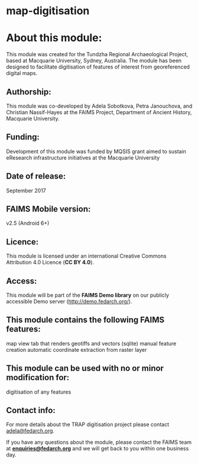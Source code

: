 # map-digitisation
# About this module:
This module was created for the Tundzha Regional Archaeological Project, based at Macquarie University, Sydney, Australia. The module has been designed to facilitate digitisation of features of interest from georeferenced digital maps.

## Authorship:
This module was co-developed by Adela Sobotkova, Petra Janouchova, and Christian Nassif-Hayes at the FAIMS Project, Department of Ancient History, Macquarie University.

## Funding:
Development of this module was funded by MQSIS grant aimed to sustain eResearch infrastructure initiatives at the Macquarie University

## Date of release:
September 2017

## FAIMS Mobile version:
v2.5 (Android 6+)

## Licence:
This module is licensed under an international Creative Commons Attribution 4.0 Licence (**CC BY 4.0**).

## Access:
This module will be part of the **FAIMS Demo library** on our publicly accessible Demo server (http://demo.fedarch.org/). 

## This module contains the following FAIMS features:
map view tab that renders geotiffs and vectors (sqlite)
manual feature creation
automatic coordinate extraction from raster layer

## This module can be used with no or minor modification for:
digitisation of any features

## Contact info:
For more details about the TRAP digitisation project please contact adela@fedarch.org.

If you have any questions about the module, please contact the FAIMS team at **enquiries@fedarch.org** and we will get back to you within one business day.
